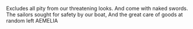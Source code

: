 Excludes all pity from our threatening looks.
And come with naked swords.
The sailors sought for safety by our boat,
And the great care of goods at random left
AEMELIA

